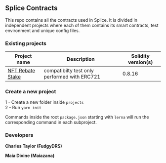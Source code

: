 ## Splice Contracts

This repo contains all the contracts used in Splice. It is divided in independent projects where each of them contains its smart contracts, test environment and unique config files.

### Existing projects

|Project name                      |Description                                 |Solidity version(s)|
|----------------------------------|--------------------------------------------|-------------------|
|[NFT Rebate Stake](./projects/nft)|compatibilty test only performed with ERC721|0.8.16             |


### Create a new project

1 - Create a new folder inside `projects` <br/>
2 - Run `yarn init`

Commands inside the root `package.json` starting with `lerna` will run the corresponding command in each subproject.

### Developers
__Charles Taylor (FudgyDRS)__

__Maia Divine (Maiazana)__
